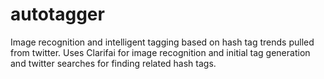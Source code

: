 # autotagger
Image recognition and intelligent tagging based on hash tag trends pulled from twitter.
Uses Clarifai for image recognition and initial tag generation and twitter searches for finding related hash tags.
